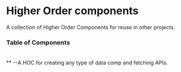 Higher Order components
=========================
A collection of Higher Order Components for
reuse in other projects.

### Table of Components </br></br>
**<DataComponent>
  --A HOC for creating any type of data comp and fetching APIs.
